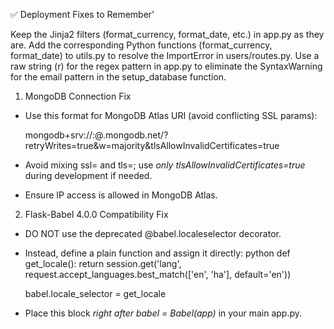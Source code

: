
✅ Deployment Fixes to Remember'

Keep the Jinja2 filters (format_currency, format_date, etc.) in app.py as they are.
Add the corresponding Python functions (format_currency, format_date) to utils.py to resolve the ImportError in users/routes.py.
Use a raw string (r) for the regex pattern in app.py to eliminate the SyntaxWarning for the email pattern in the setup_database function.

1. MongoDB Connection Fix
- Use this format for MongoDB Atlas URI (avoid conflicting SSL params):
  
  mongodb+srv://<username>:<password>@<cluster>.mongodb.net/<dbname>?retryWrites=true&w=majority&tlsAllowInvalidCertificates=true
  
- Avoid mixing ssl= and tls=; use *only tlsAllowInvalidCertificates=true* during development if needed.
- Ensure IP access is allowed in MongoDB Atlas.

2. Flask-Babel 4.0.0 Compatibility Fix
- DO NOT use the deprecated @babel.localeselector decorator.
- Instead, define a plain function and assign it directly:
  python
  def get_locale():
      return session.get('lang', request.accept_languages.best_match(['en', 'ha'], default='en'))

  babel.locale_selector = get_locale
  

- Place this block *right after babel = Babel(app)* in your main app.py.
